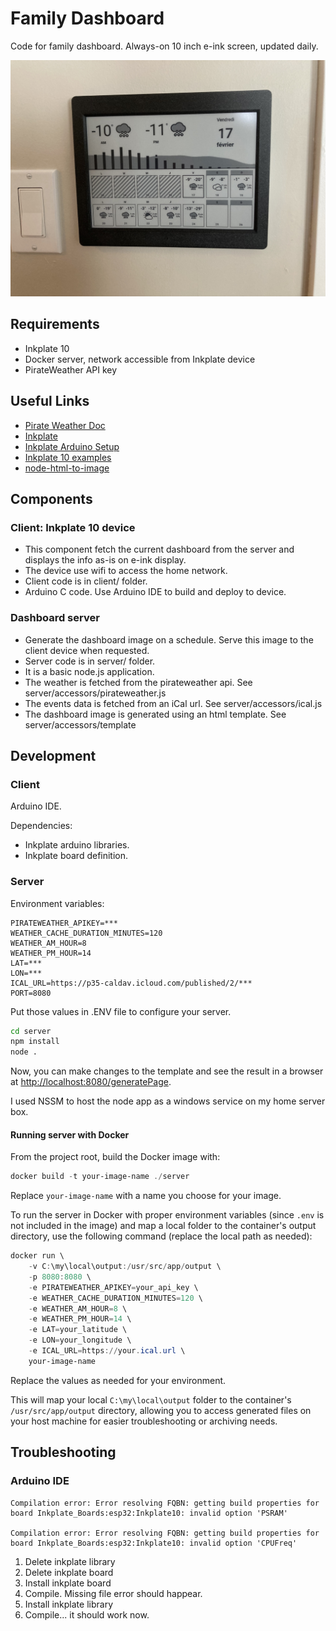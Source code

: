 # Family Dashboard

Code for family dashboard. Always-on 10 inch e-ink screen, updated daily.

![Photo](image.jpg)

## Requirements

- Inkplate 10
- Docker server, network accessible from Inkplate device
- PirateWeather API key

## Useful Links

- [Pirate Weather Doc](http://docs.pirateweather.net/en/latest/)
- [Inkplate](https://inkplate.readthedocs.io/en/latest/)
- [Inkplate Arduino Setup](https://github.com/SolderedElectronics/Inkplate-Arduino-library#setting-up-inkplate-in-arduino-ide)
- [Inkplate 10 examples](https://github.com/SolderedElectronics/Inkplate-Arduino-library/tree/master/examples/Inkplate10)
- [node-html-to-image](https://github.com/frinyvonnick/node-html-to-image)

## Components

### Client: Inkplate 10 device

- This component fetch the current dashboard from the server and displays the info as-is on e-ink display.
- The device use wifi to access the home network.
- Client code is in client/ folder.
- Arduino C code. Use Arduino IDE to build and deploy to device.

### Dashboard server

- Generate the dashboard image on a schedule. Serve this image to the client device when requested.
- Server code is in server/ folder.
- It is a basic node.js application.
- The weather is fetched from the pirateweather api. See server/accessors/pirateweather.js
- The events data is fetched from an iCal url. See server/accessors/ical.js
- The dashboard image is generated using an html template. See server/accessors/template

## Development

### Client

Arduino IDE.

Dependencies:

- Inkplate arduino libraries.
- Inkplate board definition.

### Server

Environment variables:

```
PIRATEWEATHER_APIKEY=***
WEATHER_CACHE_DURATION_MINUTES=120
WEATHER_AM_HOUR=8
WEATHER_PM_HOUR=14
LAT=***
LON=***
ICAL_URL=https://p35-caldav.icloud.com/published/2/***
PORT=8080
```

Put those values in .ENV file to configure your server.

```bash
cd server
npm install
node .
```

Now, you can make changes to the template and see the result in a browser at [http://localhost:8080/generatePage](http://localhost:8080/generatePage).

I used NSSM to host the node app as a windows service on my home server box.

#### Running server with Docker

From the project root, build the Docker image with:

```powershell
docker build -t your-image-name ./server
```

Replace `your-image-name` with a name you choose for your image.

To run the server in Docker with proper environment variables (since `.env` is not included in the image) and map a local folder to the container's output directory, use the following command (replace the local path as needed):

```powershell
docker run \
	-v C:\my\local\output:/usr/src/app/output \
	-p 8080:8080 \
	-e PIRATEWEATHER_APIKEY=your_api_key \
	-e WEATHER_CACHE_DURATION_MINUTES=120 \
	-e WEATHER_AM_HOUR=8 \
	-e WEATHER_PM_HOUR=14 \
	-e LAT=your_latitude \
	-e LON=your_longitude \
	-e ICAL_URL=https://your.ical.url \
	your-image-name
```

Replace the values as needed for your environment.

This will map your local `C:\my\local\output` folder to the container's `/usr/src/app/output` directory, allowing you to access generated files on your host machine for easier troubleshooting or archiving needs.

## Troubleshooting

### Arduino IDE

``` 
Compilation error: Error resolving FQBN: getting build properties for board Inkplate_Boards:esp32:Inkplate10: invalid option 'PSRAM'

Compilation error: Error resolving FQBN: getting build properties for board Inkplate_Boards:esp32:Inkplate10: invalid option 'CPUFreq'
```

1. Delete inkplate library
2. Delete inkplate board
3. Install inkplate board
4. Compile. Missing file error should happear.
5. Install inkplate library
6. Compile... it should work now.
